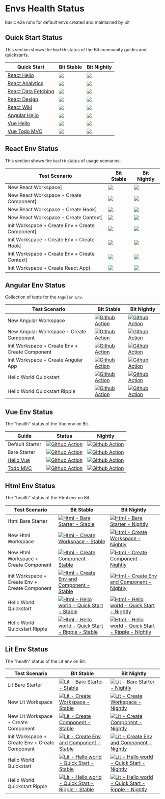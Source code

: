 <!-- React: Quickstarts -->
[REACT-QUICKSTART]: https://bit.dev/docs/quick-start/hello-world
[REACT-QUICKSTART-S]: https://github.com/teambit/envs-health-status/actions/workflows/react-quickstart-stable.yml
[REACT-QUICKSTART-SB]: https://github.com/teambit/envs-health-status/actions/workflows/react-quickstart-stable.yml/badge.svg
[REACT-QUICKSTART-N]: https://github.com/teambit/envs-health-status/actions/workflows/react-quickstart-nightly.yml
[REACT-QUICKSTART-NB]: https://github.com/teambit/envs-health-status/actions/workflows/react-quickstart-nightly.yml/badge.svg

[REACT-QUICKSTART-ANALYTICS]: https://bit.dev/docs/quick-start/analytics
[REACT-QUICKSTART-ANALYTICS-S]: https://github.com/teambit/envs-health-status/actions/workflows/react-quickstart-analytics-stable.yml
[REACT-QUICKSTART-ANALYTICS-SB]: https://github.com/teambit/envs-health-status/actions/workflows/react-quickstart-analytics-stable.yml/badge.svg
[REACT-QUICKSTART-ANALYTICS-N]: https://github.com/teambit/envs-health-status/actions/workflows/react-quickstart-analytics-nightly.yml
[REACT-QUICKSTART-ANALYTICS-NB]: https://github.com/teambit/envs-health-status/actions/workflows/react-quickstart-analytics-nightly.yml/badge.svg

[REACT-QUICKSTART-DATA-FETCHING]: https://bit.dev/docs/quick-start/wiki
[REACT-QUICKSTART-DATA-FETCHING-S]: https://github.com/teambit/envs-health-status/actions/workflows/react-quickstart-data-fetching-stable.yml
[REACT-QUICKSTART-DATA-FETCHING-SB]: https://github.com/teambit/envs-health-status/actions/workflows/react-quickstart-data-fetching-stable.yml/badge.svg
[REACT-QUICKSTART-DATA-FETCHING-N]: https://github.com/teambit/envs-health-status/actions/workflows/react-quickstart-data-fetching-nightly.yml
[REACT-QUICKSTART-DATA-FETCHING-NB]: https://github.com/teambit/envs-health-status/actions/workflows/react-quickstart-data-fetching-nightly.yml/badge.svg

[REACT-QUICKSTART-DESIGN]: https://bit.dev/docs/quick-start/design
[REACT-QUICKSTART-DESIGN-S]: https://github.com/teambit/envs-health-status/actions/workflows/react-quickstart-design-stable.yml
[REACT-QUICKSTART-DESIGN-SB]: https://github.com/teambit/envs-health-status/actions/workflows/react-quickstart-design-stable.yml/badge.svg
[REACT-QUICKSTART-DESIGN-N]: https://github.com/teambit/envs-health-status/actions/workflows/react-quickstart-design-nightly.yml
[REACT-QUICKSTART-DESIGN-NB]: https://github.com/teambit/envs-health-status/actions/workflows/react-quickstart-design-nightly.yml/badge.svg

[REACT-QUICKSTART-WIKI]: https://bit.dev/docs/quick-start/wiki
[REACT-QUICKSTART-WIKI-S]: https://github.com/teambit/envs-health-status/actions/workflows/react-quickstart-wiki-stable.yml
[REACT-QUICKSTART-WIKI-SB]: https://github.com/teambit/envs-health-status/actions/workflows/react-quickstart-wiki-stable.yml/badge.svg
[REACT-QUICKSTART-WIKI-N]: https://github.com/teambit/envs-health-status/actions/workflows/react-quickstart-wiki-nightly.yml
[REACT-QUICKSTART-WIKI-NB]: https://github.com/teambit/envs-health-status/actions/workflows/react-quickstart-wiki-nightly.yml/badge.svg

<!-- React: Env Test Scenarios -->
[REACT-CREATE-APP-S]: https://github.com/teambit/envs-health-status/actions/workflows/react-create-app-stable.yml
[REACT-CREATE-APP-SB]: https://github.com/teambit/envs-health-status/actions/workflows/react-create-app-stable.yml/badge.svg
[REACT-CREATE-APP-N]: https://github.com/teambit/envs-health-status/actions/workflows/react-create-app-nightly.yml
[REACT-CREATE-APP-NB]: https://github.com/teambit/envs-health-status/actions/workflows/react-create-app-nightly.yml/badge.svg

[REACT-CREATE-COMPONENT-S]: https://github.com/teambit/envs-health-status/actions/workflows/react-create-component-stable.yml
[REACT-CREATE-COMPONENT-SB]: https://github.com/teambit/envs-health-status/actions/workflows/react-create-component-stable.yml/badge.svg
[REACT-CREATE-COMPONENT-N]: https://github.com/teambit/envs-health-status/actions/workflows/react-create-component-nightly.yml
[REACT-CREATE-COMPONENT-NB]: https://github.com/teambit/envs-health-status/actions/workflows/react-create-component-nightly.yml/badge.svg

[REACT-CREATE-CONTEXT-S]: https://github.com/teambit/envs-health-status/actions/workflows/react-create-context-stable.yml
[REACT-CREATE-CONTEXT-SB]: https://github.com/teambit/envs-health-status/actions/workflows/react-create-context-stable.yml/badge.svg
[REACT-CREATE-CONTEXT-N]: https://github.com/teambit/envs-health-status/actions/workflows/react-create-context-nightly.yml
[REACT-CREATE-CONTEXT-NB]: https://github.com/teambit/envs-health-status/actions/workflows/react-create-context-nightly.yml/badge.svg

[REACT-CREATE-ENV-COMPONENT-S]: https://github.com/teambit/envs-health-status/actions/workflows/react-create-env-component-stable.yml
[REACT-CREATE-ENV-COMPONENT-SB]: https://github.com/teambit/envs-health-status/actions/workflows/react-create-env-component-stable.yml/badge.svg
[REACT-CREATE-ENV-COMPONENT-N]: https://github.com/teambit/envs-health-status/actions/workflows/react-create-env-component-nightly.yml
[REACT-CREATE-ENV-COMPONENT-NB]: https://github.com/teambit/envs-health-status/actions/workflows/react-create-env-component-nightly.yml/badge.svg

[REACT-CREATE-ENV-CONTEXT-S]: https://github.com/teambit/envs-health-status/actions/workflows/react-create-env-context-stable.yml
[REACT-CREATE-ENV-CONTEXT-SB]: https://github.com/teambit/envs-health-status/actions/workflows/react-create-env-context-stable.yml/badge.svg
[REACT-CREATE-ENV-CONTEXT-N]: https://github.com/teambit/envs-health-status/actions/workflows/react-create-env-context-nightly.yml
[REACT-CREATE-ENV-CONTEXT-NB]: https://github.com/teambit/envs-health-status/actions/workflows/react-create-env-context-nightly.yml/badge.svg

[REACT-CREATE-ENV-HOOK-S]: https://github.com/teambit/envs-health-status/actions/workflows/react-create-env-hook-stable.yml
[REACT-CREATE-ENV-HOOK-SB]: https://github.com/teambit/envs-health-status/actions/workflows/react-create-env-hook-stable.yml/badge.svg
[REACT-CREATE-ENV-HOOK-N]: https://github.com/teambit/envs-health-status/actions/workflows/react-create-env-hook-nightly.yml
[REACT-CREATE-ENV-HOOK-NB]: https://github.com/teambit/envs-health-status/actions/workflows/react-create-env-hook-nightly.yml/badge.svg

[REACT-CREATE-HOOK-S]: https://github.com/teambit/envs-health-status/actions/workflows/react-create-hook-stable.yml
[REACT-CREATE-HOOK-SB]: https://github.com/teambit/envs-health-status/actions/workflows/react-create-hook-stable.yml/badge.svg
[REACT-CREATE-HOOK-N]: https://github.com/teambit/envs-health-status/actions/workflows/react-create-hook-nightly.yml
[REACT-CREATE-HOOK-NB]: https://github.com/teambit/envs-health-status/actions/workflows/react-create-hook-nightly.yml/badge.svg

[REACT-CREATE-WORKSPACE-S]: https://github.com/teambit/envs-health-status/actions/workflows/react-create-workspace-stable.yml
[REACT-CREATE-WORKSPACE-SB]: https://github.com/teambit/envs-health-status/actions/workflows/react-create-workspace-stable.yml/badge.svg
[REACT-CREATE-WORKSPACE-N]: https://github.com/teambit/envs-health-status/actions/workflows/react-create-workspace-nightly.yml
[REACT-CREATE-WORKSPACE-NB]: https://github.com/teambit/envs-health-status/actions/workflows/react-create-workspace-nightly.yml/badge.svg

<!-- Angular: Quickstarts -->
[ANGULAR-QUICKSTART]: https://bit.dev/docs/quick-start/hello-world-angular
[ANGULAR-QUICKSTART-S]: https://github.com/teambit/envs-health-status/actions/workflows/angular-quickstart-stable.yml
[ANGULAR-QUICKSTART-SB]: https://github.com/teambit/envs-health-status/actions/workflows/angular-quickstart-stable.yml/badge.svg
[ANGULAR-QUICKSTART-N]: https://github.com/teambit/envs-health-status/actions/workflows/angular-quickstart-nightly.yml
[ANGULAR-QUICKSTART-NB]: https://github.com/teambit/envs-health-status/actions/workflows/angular-quickstart-nightly.yml/badge.svg

<!-- Vue: Quickstarts -->
[VUE-QUICKSTART]: https://bit.dev/docs/quick-start/hello-world-vue
[VUE-QUICKSTART-S]: https://github.com/teambit/envs-health-status/actions/workflows/vue-quickstart-stable.yml
[VUE-QUICKSTART-SB]: https://github.com/teambit/envs-health-status/actions/workflows/vue-quickstart-stable.yml/badge.svg
[VUE-QUICKSTART-N]: https://github.com/teambit/envs-health-status/actions/workflows/vue-quickstart-nightly.yml
[VUE-QUICKSTART-NB]: https://github.com/teambit/envs-health-status/actions/workflows/vue-quickstart-nightly.yml/badge.svg

[VUE-QUICKSTART-TODO-MVC]: https://bit.dev/docs/quick-start/todomvc
[VUE-QUICKSTART-TODO-MVC-S]: https://github.com/teambit/envs-health-status/actions/workflows/vue-quickstart-todo-mvc-stable.yml
[VUE-QUICKSTART-TODO-MVC-SB]: https://github.com/teambit/envs-health-status/actions/workflows/vue-quickstart-todo-mvc-stable.yml/badge.svg
[VUE-QUICKSTART-TODO-MVC-N]: https://github.com/teambit/envs-health-status/actions/workflows/vue-quickstart-todo-mvc-nightly.yml
[VUE-QUICKSTART-TODO-MVC-NB]: https://github.com/teambit/envs-health-status/actions/workflows/vue-quickstart-todo-mvc-nightly.yml/badge.svg

# Envs Health Status
basic e2e runs for default envs created and maintained by bit

## Quick Start Status
This section shows the `health` status of the Bit community guides and quickstarts.

|Quick Start|Bit Stable|Bit Nightly|
|--------------|---------|---------| 
|[React Hello][REACT-QUICKSTART] | [![][REACT-QUICKSTART-SB]][REACT-QUICKSTART-S] | [![][REACT-QUICKSTART-NB]][REACT-QUICKSTART-N] |
|[React Analytics][REACT-QUICKSTART-ANALYTICS] | [![][REACT-QUICKSTART-ANALYTICS-SB]][REACT-QUICKSTART-ANALYTICS-S] | [![][REACT-QUICKSTART-ANALYTICS-NB]][REACT-QUICKSTART-ANALYTICS-N] |
|[React Data Fetching][REACT-QUICKSTART-DATA-FETCHING] | [![][REACT-QUICKSTART-DATA-FETCHING-SB]][REACT-QUICKSTART-DATA-FETCHING-S] | [![][REACT-QUICKSTART-DATA-FETCHING-NB]][REACT-QUICKSTART-DATA-FETCHING-N] |
|[React Design][REACT-QUICKSTART-DESIGN] | [![][REACT-QUICKSTART-DESIGN-SB]][REACT-QUICKSTART-DESIGN-S] | [![][REACT-QUICKSTART-ANALYTICS-NB]][REACT-QUICKSTART-DESIGN-N] |
|[React Wiki][REACT-QUICKSTART-WIKI] | [![][REACT-QUICKSTART-WIKI-SB]][REACT-QUICKSTART-WIKI-S] | [![][REACT-QUICKSTART-WIKI-NB]][REACT-QUICKSTART-WIKI-N] |
|[Angular Hello][ANGULAR-QUICKSTART] | [![][ANGULAR-QUICKSTART-SB]][ANGULAR-QUICKSTART-S] | [![][ANGULAR-QUICKSTART-NB]][ANGULAR-QUICKSTART-N] |
|[Vue Hello][VUE-QUICKSTART] | [![][VUE-QUICKSTART-SB]][VUE-QUICKSTART-S] | [![][VUE-QUICKSTART-NB]][VUE-QUICKSTART-N] |
|[Vue Todo MVC][VUE-QUICKSTART-TODO-MVC] | [![][VUE-QUICKSTART-TODO-MVC-SB]][VUE-QUICKSTART-TODO-MVC-S] | [![][VUE-QUICKSTART-TODO-MVC-NB]][VUE-QUICKSTART-TODO-MVC-N] |

## React Env Status
This section shows the `health` status of usage scenarios.

|Test Scenario|Bit Stable|Bit Nightly|
|--------------|---------|---------| 
|New React Workspace] | [![][REACT-CREATE-WORKSPACE-SB]][REACT-CREATE-WORKSPACE-S] | [![][REACT-CREATE-WORKSPACE-NB]][REACT-CREATE-WORKSPACE-N] |
|New React Workspace + Create Component] | [![][REACT-CREATE-COMPONENT-SB]][REACT-CREATE-APP-S] | [![][REACT-CREATE-COMPONENT-NB]][REACT-CREATE-COMPONENT-N] |
|New React Workspace + Create Hook] | [![][REACT-CREATE-HOOK-SB]][REACT-CREATE-HOOK-S] | [![][REACT-CREATE-HOOK-NB]][REACT-CREATE-HOOK-N] |
|New React Workspace + Create Context] | [![][REACT-CREATE-CONTEXT-SB]][REACT-CREATE-CONTEXT-S] | [![][REACT-CREATE-CONTEXT-NB]][REACT-CREATE-CONTEXT-N] |
|Init Workspace + Create Env + Create Component] | [![][REACT-CREATE-ENV-COMPONENT-SB]][REACT-CREATE-ENV-COMPONENT-S] | [![][REACT-CREATE-ENV-COMPONENT-NB]][REACT-CREATE-ENV-COMPONENT-N] |
|Init Workspace + Create Env + Create Hook] | [![][REACT-CREATE-ENV-HOOK-SB]][REACT-CREATE-ENV-HOOK-S] | [![][REACT-CREATE-ENV-HOOK-NB]][REACT-CREATE-ENV-HOOK-N] |
|Init Workspace + Create Env + Create Context] | [![][REACT-CREATE-ENV-CONTEXT-SB]][REACT-CREATE-ENV-CONTEXT-S] | [![][REACT-CREATE-APP-NB]][REACT-CREATE-ENV-CONTEXT-N] |
|Init Workspace + Create React App] | [![][REACT-CREATE-APP-SB]][REACT-CREATE-APP-S] | [![][REACT-CREATE-APP-NB]][REACT-CREATE-APP-N] |

## Angular Env Status
Collection of tests for the `Angular Env`.

| Test Scenario                                  | Bit Stable                                                                                                                                                                                                                                                | Bit Nightly                                                                                                                                                                                                                                                 |
|------------------------------------------------|-----------------------------------------------------------------------------------------------------------------------------------------------------------------------------------------------------------------------------------------------------------|-------------------------------------------------------------------------------------------------------------------------------------------------------------------------------------------------------------------------------------------------------------| 
| New Angular Workspace                          | [![Github Action](https://github.com/teambit/envs-health-status/actions/workflows/angular-create-workspace-stable.yml/badge.svg)](https://github.com/teambit/envs-health-status/actions/workflows/angular-create-workspace-stable.yml)                    | [![Github Action](https://github.com/teambit/envs-health-status/actions/workflows/angular-create-workspace-nightly.yml/badge.svg)](https://github.com/teambit/envs-health-status/actions/workflows/angular-create-workspace-nightly.yml)                    |
| New Angular Workspace + Create Component       | [![Github Action](https://github.com/teambit/envs-health-status/actions/workflows/angular-create-component-stable.yml/badge.svg)](https://github.com/teambit/envs-health-status/actions/workflows/angular-create-component-stable.yml)                    | [![Github Action](https://github.com/teambit/envs-health-status/actions/workflows/angular-create-component-nightly.yml/badge.svg)](https://github.com/teambit/envs-health-status/actions/workflows/angular-create-component-nightly.yml)                    |
| Init Workspace + Create Env + Create Component | [![Github Action](https://github.com/teambit/envs-health-status/actions/workflows/angular-create-env-component-stable.yml/badge.svg)](https://github.com/teambit/envs-health-status/actions/workflows/angular-create-env-component-stable.yml)            | [![Github Action](https://github.com/teambit/envs-health-status/actions/workflows/angular-create-env-component-nightly.yml/badge.svg)](https://github.com/teambit/envs-health-status/actions/workflows/angular-create-env-component-nightly.yml)            |
| Init Workspace + Create Angular App            | [![Github Action](https://github.com/teambit/envs-health-status/actions/workflows/angular-create-app-stable.yml/badge.svg)](https://github.com/teambit/envs-health-status/actions/workflows/angular-create-app-stable.yml)                                | [![Github Action](https://github.com/teambit/envs-health-status/actions/workflows/angular-create-app-nightly.yml/badge.svg)](https://github.com/teambit/envs-health-status/actions/workflows/angular-create-app-nightly.yml)                                |
| Hello World Quickstart                         | [![Github Action](https://github.com/teambit/envs-health-status/actions/workflows/angular-hello-world-quickstart-stable.yml/badge.svg)](https://github.com/teambit/envs-health-status/actions/workflows/angular-hello-world-quickstart-stable.yml)        | [![Github Action](https://github.com/teambit/envs-health-status/actions/workflows/angular-hello-world-quickstart-nightly.yml/badge.svg)](https://github.com/teambit/envs-health-status/actions/workflows/angular-hello-world-quickstart-nightly.yml)        |
| Hello World Quickstart Ripple                  | [![Github Action](https://github.com/teambit/envs-health-status/actions/workflows/angular-hello-world-quickstart-ripple-stable.yml/badge.svg)](https://github.com/teambit/envs-health-status/actions/workflows/angular-hello-world-quickstart-ripple-stable.yml) | [![Github Action](https://github.com/teambit/envs-health-status/actions/workflows/angular-hello-world-quickstart-ripple-nightly.yml/badge.svg)](https://github.com/teambit/envs-health-status/actions/workflows/angular-hello-world-quickstart-ripple-nightly.yml) |

## Vue Env Status

The "health" status of the Vue env on Bit.

| Guide         | Status | Nightly |
|--------------|--------|-------|
| Default Starter | [![Github Action](https://github.com/teambit/envs-health-status/actions/workflows/vue-default-starter.yml/badge.svg)](https://github.com/teambit/envs-health-status/actions/workflows/vue-default-starter.yml) | [![Github Action](https://github.com/teambit/envs-health-status/actions/workflows/vue-default-starter-nightly.yml/badge.svg)](https://github.com/teambit/envs-health-status/actions/workflows/vue-default-starter-nightly.yml) |
| Bare Starter | [![Github Action](https://github.com/teambit/envs-health-status/actions/workflows/vue-bare-starter.yml/badge.svg)](https://github.com/teambit/envs-health-status/actions/workflows/vue-bare-starter.yml) | [![Github Action](https://github.com/teambit/envs-health-status/actions/workflows/vue-bare-starter-nightly.yml/badge.svg)](https://github.com/teambit/envs-health-status/actions/workflows/vue-bare-starter-nightly.yml) |
| [Hello Vue](https://bit.dev/docs/quick-start/hello-world-vue) | [![Github Action](https://github.com/teambit/envs-health-status/actions/workflows/vue-hello-world-quickstart.yml/badge.svg)](https://github.com/teambit/envs-health-status/actions/workflows/vue-hello-world-quickstart.yml) | [![Github Action](https://github.com/teambit/envs-health-status/actions/workflows/vue-hello-world-quickstart-nightly.yml/badge.svg)](https://github.com/teambit/envs-health-status/actions/workflows/vue-hello-world-quickstart-nightly.yml) |
| [Todo MVC](https://bit.dev/docs/quick-start/todomvc) | [![Github Action](https://github.com/teambit/envs-health-status/actions/workflows/vue-todo-mvc-quickstart.yml/badge.svg)](https://github.com/teambit/envs-health-status/actions/workflows/vue-todo-mvc-quickstart.yml) | [![Github Action](https://github.com/teambit/envs-health-status/actions/workflows/vue-todo-mvc-quickstart-nightly.yml/badge.svg)](https://github.com/teambit/envs-health-status/actions/workflows/vue-todo-mvc-quickstart-nightly.yml) |


## Html Env Status

The "health" status of the Html env on Bit.

| Test Scenario                                  | Bit Stable                                                                                                                                                                                                                                                | Bit Nightly                                                                                                                                                                                                                                                 |
|------------------------------------------------|-----------------------------------------------------------------------------------------------------------------------------------------------------------------------------------------------------------------------------------------------------------|-------------------------------------------------------------------------------------------------------------------------------------------------------------------------------------------------------------------------------------------------------------| 
| Html Bare Starter                          | [![Html - Bare Starter - Stable](https://github.com/teambit/envs-health-status/actions/workflows/html-bare-starter-stable.yml/badge.svg)](https://github.com/teambit/envs-health-status/actions/workflows/html-bare-starter-stable.yml)                    |[![Html - Bare Starter - Nightly](https://github.com/teambit/envs-health-status/actions/workflows/html-bare-starter-nightly.yml/badge.svg)](https://github.com/teambit/envs-health-status/actions/workflows/html-bare-starter-nightly.yml)                    |
| New Html Workspace                          | [![Html - Create Workspace - Stable](https://github.com/teambit/envs-health-status/actions/workflows/html-create-workspace-stable.yml/badge.svg)](https://github.com/teambit/envs-health-status/actions/workflows/html-create-workspace-stable.yml)                    | [![Html - Create Workspace - Nightly](https://github.com/teambit/envs-health-status/actions/workflows/html-create-workspace-nightly.yml/badge.svg)](https://github.com/teambit/envs-health-status/actions/workflows/html-create-workspace-nightly.yml)                    |
| New Html Workspace + Create Component       | [![Html - Create Component - Stable](https://github.com/teambit/envs-health-status/actions/workflows/html-create-component-stable.yml/badge.svg)](https://github.com/teambit/envs-health-status/actions/workflows/html-create-component-stable.yml)                    | [![Html - Create Component - Nightly](https://github.com/teambit/envs-health-status/actions/workflows/html-create-component-nightly.yml/badge.svg)](https://github.com/teambit/envs-health-status/actions/workflows/html-create-component-nightly.yml)                    |
| Init Workspace + Create Env + Create Component | [![Html - Create Env and Component - Stable](https://github.com/teambit/envs-health-status/actions/workflows/html-create-env-component-stable.yml/badge.svg)](https://github.com/teambit/envs-health-status/actions/workflows/html-create-env-component-stable.yml)            | [![Html - Create Env and Component - Nightly](https://github.com/teambit/envs-health-status/actions/workflows/html-create-env-component-nightly.yml/badge.svg)](https://github.com/teambit/envs-health-status/actions/workflows/html-create-env-component-nightly.yml)            |
| Hello World Quickstart                         | [![Html - Hello world - Quick Start - Stable](https://github.com/teambit/envs-health-status/actions/workflows/html-hello-world-quickstart-stable.yml/badge.svg)](https://github.com/teambit/envs-health-status/actions/workflows/html-hello-world-quickstart-stable.yml)        | [![Html - Hello world - Quick Start - Nightly](https://github.com/teambit/envs-health-status/actions/workflows/html-hello-world-quickstart-nightly.yml/badge.svg)](https://github.com/teambit/envs-health-status/actions/workflows/html-hello-world-quickstart-nightly.yml)        |
| Hello World Quickstart Ripple                  | [![Html - Hello world - Quick Start - Ripple - Stable](https://github.com/teambit/envs-health-status/actions/workflows/html-hello-world-quickstart-ripple-stable.yml/badge.svg)](https://github.com/teambit/envs-health-status/actions/workflows/html-hello-world-quickstart-ripple-stable.yml) | [![Html - Hello world - Quick Start - Ripple - Nightly](https://github.com/teambit/envs-health-status/actions/workflows/html-hello-world-quickstart-ripple-nightly.yml/badge.svg)](https://github.com/teambit/envs-health-status/actions/workflows/html-hello-world-quickstart-ripple-nightly.yml) |


## Lit Env Status

The "health" status of the Lit env on Bit.

| Test Scenario                                  | Bit Stable                                                                                                                                                                                                                                                | Bit Nightly                                                                                                                                                                                                                                                 |
|------------------------------------------------|-----------------------------------------------------------------------------------------------------------------------------------------------------------------------------------------------------------------------------------------------------------|-------------------------------------------------------------------------------------------------------------------------------------------------------------------------------------------------------------------------------------------------------------| 
| Lit Bare Starter                          | [![Lit - Bare Starter - Stable](https://github.com/teambit/envs-health-status/actions/workflows/lit-bare-starter-stable.yml/badge.svg)](https://github.com/teambit/envs-health-status/actions/workflows/lit-bare-starter-stable.yml)                    |[![Lit - Bare Starter - Nightly](https://github.com/teambit/envs-health-status/actions/workflows/lit-bare-starter-nightly.yml/badge.svg)](https://github.com/teambit/envs-health-status/actions/workflows/lit-bare-starter-nightly.yml)                    |
| New Lit Workspace                          | [![Lit - Create Workspace - Stable](https://github.com/teambit/envs-health-status/actions/workflows/lit-create-workspace-stable.yml/badge.svg)](https://github.com/teambit/envs-health-status/actions/workflows/lit-create-workspace-stable.yml)                    | [![Lit - Create Workspace - Nightly](https://github.com/teambit/envs-health-status/actions/workflows/lit-create-workspace-nightly.yml/badge.svg)](https://github.com/teambit/envs-health-status/actions/workflows/lit-create-workspace-nightly.yml)                    |
| New Lit Workspace + Create Component       | [![Lit - Create Component - Stable](https://github.com/teambit/envs-health-status/actions/workflows/lit-create-component-stable.yml/badge.svg)](https://github.com/teambit/envs-health-status/actions/workflows/lit-create-component-stable.yml)                    | [![Lit - Create Component - Nightly](https://github.com/teambit/envs-health-status/actions/workflows/lit-create-component-nightly.yml/badge.svg)](https://github.com/teambit/envs-health-status/actions/workflows/lit-create-component-nightly.yml)                    |
| Init Workspace + Create Env + Create Component | [![Lit - Create Env and Component - Stable](https://github.com/teambit/envs-health-status/actions/workflows/lit-create-env-component-stable.yml/badge.svg)](https://github.com/teambit/envs-health-status/actions/workflows/lit-create-env-component-stable.yml)            | [![Lit - Create Env and Component - Nightly](https://github.com/teambit/envs-health-status/actions/workflows/lit-create-env-component-nightly.yml/badge.svg)](https://github.com/teambit/envs-health-status/actions/workflows/lit-create-env-component-nightly.yml)            |
| Hello World Quickstart                         | [![Lit - Hello world - Quick Start - Stable](https://github.com/teambit/envs-health-status/actions/workflows/lit-hello-world-quickstart-stable.yml/badge.svg)](https://github.com/teambit/envs-health-status/actions/workflows/lit-hello-world-quickstart-stable.yml)        | [![Lit - Hello world - Quick Start - Nightly](https://github.com/teambit/envs-health-status/actions/workflows/lit-hello-world-quickstart-nightly.yml/badge.svg)](https://github.com/teambit/envs-health-status/actions/workflows/lit-hello-world-quickstart-nightly.yml)        |
| Hello World Quickstart Ripple                  | [![Lit - Hello world - Quick Start - Ripple - Stable](https://github.com/teambit/envs-health-status/actions/workflows/lit-hello-world-quickstart-ripple-stable.yml/badge.svg)](https://github.com/teambit/envs-health-status/actions/workflows/lit-hello-world-quickstart-ripple-stable.yml) | [![Lit - Hello world - Quick Start - Ripple - Nightly](https://github.com/teambit/envs-health-status/actions/workflows/lit-hello-world-quickstart-ripple-nightly.yml/badge.svg)](https://github.com/teambit/envs-health-status/actions/workflows/lit-hello-world-quickstart-ripple-nightly.yml) |